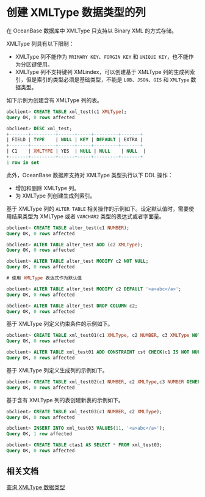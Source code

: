 # 创建 XMLType 数据类型的列

在 OceanBase 数据库中 XMLType 只支持以 Binary XML 的方式存储。

XMLType 列具有以下限制：

- XMLType 列不能作为 `PRIMARY KEY`、`FORGIN KEY` 和 `UNIQUE KEY`，也不能作为分区键使用。
- XMLType 列不支持键列 XMLindex，可以创建基于 XMLType 列的生成列索引，但是索引的类型必须是基础类型，不能是 `LOB`、`JSON`、`GIS` 和 `XMLType` 数据类型。

如下示例为创建含有 XMLType 列的表。

```sql
obclient> CREATE TABLE xml_test(c1 XMLType);
Query OK, 0 rows affected 

obclient> DESC xml_test;
+-------+---------+------+-----+---------+-------+
| FIELD | TYPE    | NULL | KEY | DEFAULT | EXTRA |
+-------+---------+------+-----+---------+-------+
| C1    | XMLTYPE | YES  | NULL | NULL    | NULL  |
+-------+---------+------+-----+---------+-------+
1 row in set 
```

此外，OceanBase 数据库支持对 XMLType 类型执行以下 DDL 操作：

- 增加和删除 XMLType 列。
- 为 XMLType 列创建生成列索引。

基于 XMLType 列的 `ALTER TABLE` 相关操作的示例如下。设定默认值时，需要使用结果类型为 XMLType 或者 `VARCHAR2` 类型的表达式或者字面量。

```sql
obclient> CREATE TABLE alter_test(c1 NUMBER);
Query OK, 0 rows affected

obclient> ALTER TABLE alter_test ADD (c2 XMLType);
Query OK, 0 rows affected

obclient> ALTER TABLE alter_test MODIFY c2 NOT NULL;
Query OK, 0 rows affected

# 使用 XMLType 表达式作为默认值

obclient> ALTER TABLE alter_test MODIFY c2 DEFAULT '<a>abc</a>';
Query OK, 0 rows affected

obclient> ALTER TABLE alter_test DROP COLUMN c2;
Query OK, 0 rows affected
```

基于 XMLType 列定义约束条件的示例如下。

```sql
obclient> CREATE TABLE xml_test01(c1 XMLType, c2 NUMBER, c3 XMLType NOT NULL);
Query OK, 0 rows affected

obclient> ALTER TABLE xml_test01 ADD CONSTRAINT cst CHECK(c1 IS NOT NULL) ENABLE VALIDATE;
Query OK, 0 rows affected
```

基于 XMLType 列定义生成列的示例如下。

```sql
obclient> CREATE TABLE xml_test02(c1 NUMBER, c2 XMLType,c3 NUMBER GENERATED ALWAYS AS(LENGTH(c2)));
Query OK, 0 rows affected
```

基于含有 XMLType 列的表创建新表的示例如下。

```sql
obclient> CREATE TABLE xml_test03(c1 NUMBER, c2 XMLType);
Query OK, 0 rows affected

obclient> INSERT INTO xml_test03 VALUES(11, '<a>abc</a>');
Query OK, 1 row affected

obclient> CREATE TABLE ctas1 AS SELECT * FROM xml_test03;
Query OK, 0 rows affected
```

## 相关文档

[查询 XMLType 数据类型](4.query-xmltype-data-type-of-oracle-mode.md)